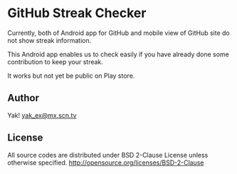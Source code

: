 GitHub Streak Checker
=====================

Currently, both of Android app for GitHub and mobile view of GitHub site do not show streak information.

This Android app enables us to check easily if you have already done some contribution to keep your streak.

It works but not yet be public on Play store.

Author
------

Yak! yak_ex@mx.scn.tv

License
-------

All source codes are distributed under BSD 2-Clause License unless otherwise specified.
http://opensource.org/licenses/BSD-2-Clause
